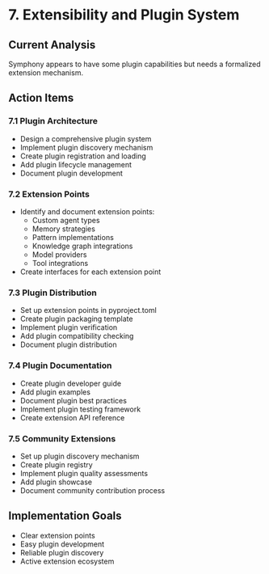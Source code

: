 # 7. Extensibility and Plugin System

## Current Analysis
Symphony appears to have some plugin capabilities but needs a formalized extension mechanism.

## Action Items

### 7.1 Plugin Architecture
- Design a comprehensive plugin system
- Implement plugin discovery mechanism
- Create plugin registration and loading
- Add plugin lifecycle management
- Document plugin development

### 7.2 Extension Points
- Identify and document extension points:
  - Custom agent types
  - Memory strategies
  - Pattern implementations
  - Knowledge graph integrations
  - Model providers
  - Tool integrations
- Create interfaces for each extension point

### 7.3 Plugin Distribution
- Set up extension points in pyproject.toml
- Create plugin packaging template
- Implement plugin verification
- Add plugin compatibility checking
- Document plugin distribution

### 7.4 Plugin Documentation
- Create plugin developer guide
- Add plugin examples
- Document plugin best practices
- Implement plugin testing framework
- Create extension API reference

### 7.5 Community Extensions
- Set up plugin discovery mechanism
- Create plugin registry
- Implement plugin quality assessments
- Add plugin showcase
- Document community contribution process

## Implementation Goals
- Clear extension points
- Easy plugin development
- Reliable plugin discovery
- Active extension ecosystem